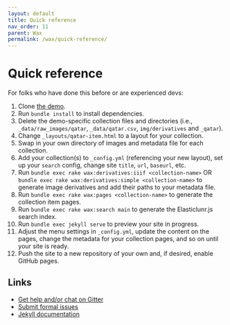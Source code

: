 ```yaml
---
layout: default
title: Quick reference
nav_order: 11
parent: Wax
permalink: /wax/quick-reference/
---
```


# Quick reference
For folks who have done this before or are experienced devs:

1. Clone [the demo](https://github.com/minicomp/wax/).
2. Run `bundle install` to install dependencies.
3. Delete the demo-specific collection files and directories (i.e., `_data/raw_images/qatar`, `_data/qatar.csv`, `img/derivatives` and `_qatar`).
4. Change `_layouts/qatar-item.html` to a layout for your collection.
5. Swap in your own directory of images and metadata file for each collection.
6. Add your collection(s) to `_config.yml` (referencing your new layout), set up your `search` config, change site `title`, `url`, `baseurl`, etc.
7. Run `bundle exec rake wax:derivatives:iiif <collection-name>` OR `bundle exec rake wax:derivatives:simple <collection-name>` to generate image derivatives and add their paths to your metadata file.
8. Run `bundle exec rake wax:pages <collection-name>` to generate the collection item pages.
9. Run `bundle exec rake wax:search main` to generate the Elasticlunr.js search index.
10. Run `bundle exec jekyll serve` to preview your site in progress.
11. Adjust the menu settings in `_config.yml`, update the content on the pages, change the metadata for your collection pages, and so on until your site is ready.
12. Push the site to a new repository of your own and, if desired, enable GitHub pages.


## Links

- [Get help and/or chat on Gitter](https://gitter.im/minicomp/wax/)
- [Submit formal issues](https://github.com/minicomp/wax/issues/)
- [Jekyll documentation](https://jekyllrb.com/docs/)
